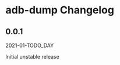 # adb-dump Changelog

<!-- markdownlint-disable no-trailing-punctuation -->

## 0.0.1

2021-01-TODO_DAY

Initial unstable release
